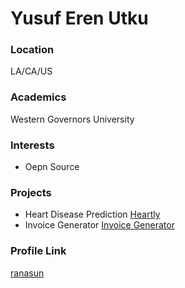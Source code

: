 # Yusuf Eren Utku

### Location

LA/CA/US

### Academics

Western Governors University

### Interests

-   Oepn Source

### Projects

-   Heart Disease Prediction [Heartly](https://randya.dev/heartly)
-   Invoice Generator [Invoice Generator](https://ranasun.github.io/invoice-generator)

### Profile Link

[ranasun](https://github.com/ranasun)
